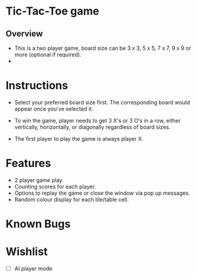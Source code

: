 # Tic-Tac-Toe game
## Overview
 - This is a two player game, board size can be 3 x 3, 5 x 5, 7 x 7, 9 x 9 or more (optional if required).
 - 

#

# Instructions
 - Select your preferred board size first. The corresponding board would appear once you've selected it.
 - To win the game, player needs to get 3 X's or 3 O's in a row, either vertically, horizontally, or diagonally regardless of board sizes.

 - The first player to play the game is always player X.

# Features
 - 2 player game play.
 - Counting scores for each player.
 - Options to replay the game or close the window via pop up messages.
 - Random colour display for each tile/table cell.

# Known Bugs

# Wishlist
 - [ ] AI player mode
